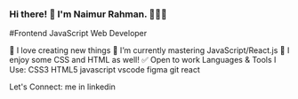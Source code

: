 ### Hi there! 👋 I'm Naimur Rahman. 👨🏻‍💻
#Frontend JavaScript Web Developer

🍃 I love creating new things
📖 I’m currently mastering JavaScript/React.js
🌸 I enjoy some CSS and HTML as well!
✅ Open to work
Languages & Tools I Use:
CSS3 HTML5 javascript vscode figma git react

Let's Connect:
me in linkedin

<!--
**NaimurRahman3954/NaimurRahman3954** is a ✨ _special_ ✨ repository because its `README.md` (this file) appears on your GitHub profile.

Here are some ideas to get you started:

- 🔭 I’m currently working on Connekt Studio
- 🌱 I’m currently learning React framework.
- 👯 I’m looking to collaborate on ...
- 🤔 I’m looking for help with ...
- 💬 Ask me about ...
- 📫 How to reach me: 
- 😄 Pronouns: ...
- ⚡ Fun fact: ...
-->
